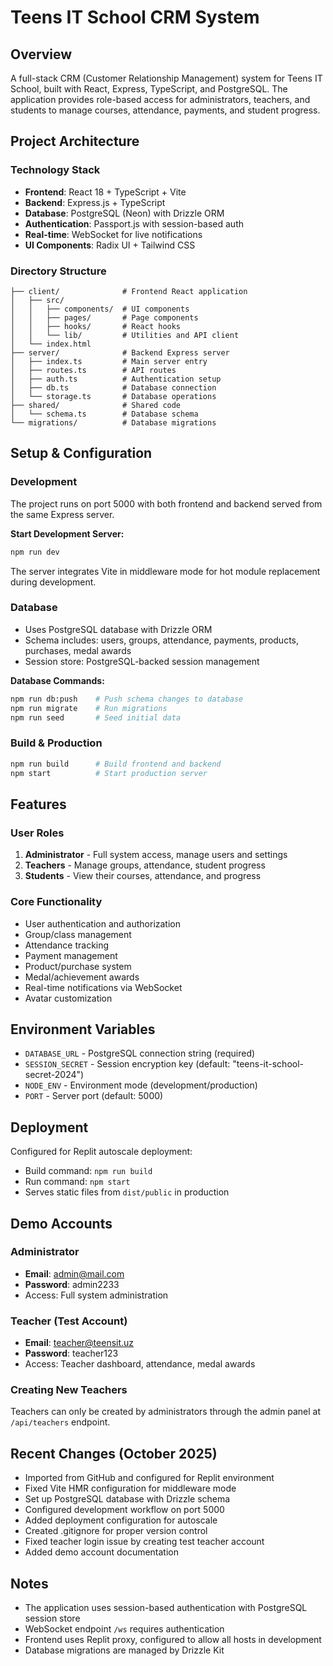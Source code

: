 # Teens IT School CRM System

## Overview
A full-stack CRM (Customer Relationship Management) system for Teens IT School, built with React, Express, TypeScript, and PostgreSQL. The application provides role-based access for administrators, teachers, and students to manage courses, attendance, payments, and student progress.

## Project Architecture

### Technology Stack
- **Frontend**: React 18 + TypeScript + Vite
- **Backend**: Express.js + TypeScript
- **Database**: PostgreSQL (Neon) with Drizzle ORM
- **Authentication**: Passport.js with session-based auth
- **Real-time**: WebSocket for live notifications
- **UI Components**: Radix UI + Tailwind CSS

### Directory Structure
```
├── client/              # Frontend React application
│   ├── src/
│   │   ├── components/  # UI components
│   │   ├── pages/       # Page components
│   │   ├── hooks/       # React hooks
│   │   └── lib/         # Utilities and API client
│   └── index.html
├── server/              # Backend Express server
│   ├── index.ts         # Main server entry
│   ├── routes.ts        # API routes
│   ├── auth.ts          # Authentication setup
│   ├── db.ts            # Database connection
│   └── storage.ts       # Database operations
├── shared/              # Shared code
│   └── schema.ts        # Database schema
└── migrations/          # Database migrations
```

## Setup & Configuration

### Development
The project runs on port 5000 with both frontend and backend served from the same Express server.

**Start Development Server:**
```bash
npm run dev
```

The server integrates Vite in middleware mode for hot module replacement during development.

### Database
- Uses PostgreSQL database with Drizzle ORM
- Schema includes: users, groups, attendance, payments, products, purchases, medal awards
- Session store: PostgreSQL-backed session management

**Database Commands:**
```bash
npm run db:push    # Push schema changes to database
npm run migrate    # Run migrations
npm run seed       # Seed initial data
```

### Build & Production
```bash
npm run build      # Build frontend and backend
npm start          # Start production server
```

## Features

### User Roles
1. **Administrator** - Full system access, manage users and settings
2. **Teachers** - Manage groups, attendance, student progress
3. **Students** - View their courses, attendance, and progress

### Core Functionality
- User authentication and authorization
- Group/class management
- Attendance tracking
- Payment management
- Product/purchase system
- Medal/achievement awards
- Real-time notifications via WebSocket
- Avatar customization

## Environment Variables
- `DATABASE_URL` - PostgreSQL connection string (required)
- `SESSION_SECRET` - Session encryption key (default: "teens-it-school-secret-2024")
- `NODE_ENV` - Environment mode (development/production)
- `PORT` - Server port (default: 5000)

## Deployment
Configured for Replit autoscale deployment:
- Build command: `npm run build`
- Run command: `npm start`
- Serves static files from `dist/public` in production

## Demo Accounts

### Administrator
- **Email**: admin@mail.com
- **Password**: admin2233
- Access: Full system administration

### Teacher (Test Account)
- **Email**: teacher@teensit.uz
- **Password**: teacher123
- Access: Teacher dashboard, attendance, medal awards

### Creating New Teachers
Teachers can only be created by administrators through the admin panel at `/api/teachers` endpoint.

## Recent Changes (October 2025)
- Imported from GitHub and configured for Replit environment
- Fixed Vite HMR configuration for middleware mode
- Set up PostgreSQL database with Drizzle schema
- Configured development workflow on port 5000
- Added deployment configuration for autoscale
- Created .gitignore for proper version control
- Fixed teacher login issue by creating test teacher account
- Added demo account documentation

## Notes
- The application uses session-based authentication with PostgreSQL session store
- WebSocket endpoint `/ws` requires authentication
- Frontend uses Replit proxy, configured to allow all hosts in development
- Database migrations are managed by Drizzle Kit

